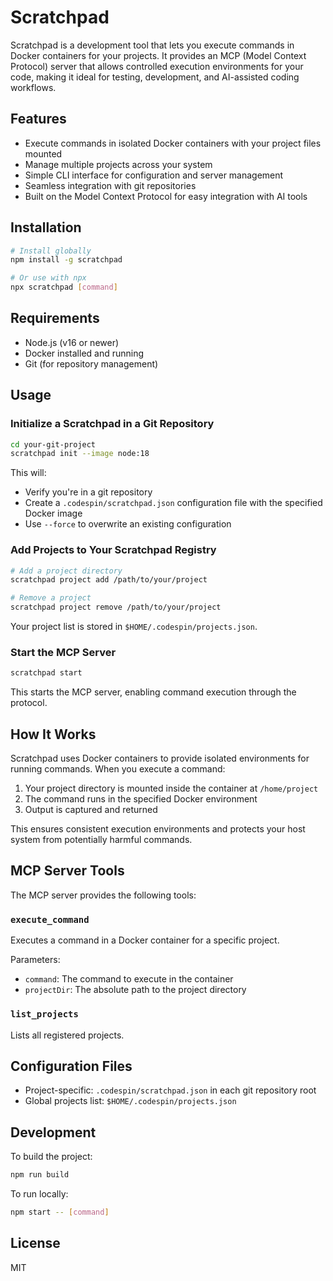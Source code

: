 # Scratchpad

Scratchpad is a development tool that lets you execute commands in Docker containers for your projects. It provides an MCP (Model Context Protocol) server that allows controlled execution environments for your code, making it ideal for testing, development, and AI-assisted coding workflows.

## Features

- Execute commands in isolated Docker containers with your project files mounted
- Manage multiple projects across your system
- Simple CLI interface for configuration and server management
- Seamless integration with git repositories
- Built on the Model Context Protocol for easy integration with AI tools

## Installation

```bash
# Install globally
npm install -g scratchpad

# Or use with npx
npx scratchpad [command]
```

## Requirements

- Node.js (v16 or newer)
- Docker installed and running
- Git (for repository management)

## Usage

### Initialize a Scratchpad in a Git Repository

```bash
cd your-git-project
scratchpad init --image node:18
```

This will:
- Verify you're in a git repository
- Create a `.codespin/scratchpad.json` configuration file with the specified Docker image
- Use `--force` to overwrite an existing configuration

### Add Projects to Your Scratchpad Registry

```bash
# Add a project directory
scratchpad project add /path/to/your/project

# Remove a project
scratchpad project remove /path/to/your/project
```

Your project list is stored in `$HOME/.codespin/projects.json`.

### Start the MCP Server

```bash
scratchpad start
```

This starts the MCP server, enabling command execution through the protocol.

## How It Works

Scratchpad uses Docker containers to provide isolated environments for running commands. When you execute a command:

1. Your project directory is mounted inside the container at `/home/project`
2. The command runs in the specified Docker environment
3. Output is captured and returned

This ensures consistent execution environments and protects your host system from potentially harmful commands.

## MCP Server Tools

The MCP server provides the following tools:

### `execute_command`

Executes a command in a Docker container for a specific project.

Parameters:
- `command`: The command to execute in the container
- `projectDir`: The absolute path to the project directory

### `list_projects`

Lists all registered projects.

## Configuration Files

- Project-specific: `.codespin/scratchpad.json` in each git repository root
- Global projects list: `$HOME/.codespin/projects.json`

## Development

To build the project:

```bash
npm run build
```

To run locally:

```bash
npm start -- [command]
```

## License

MIT